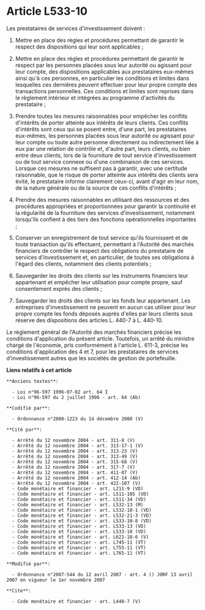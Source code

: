 # Article L533-10

Les prestataires de services d'investissement doivent : 

1. Mettre en place des règles et procédures permettant de garantir le respect des dispositions qui leur sont applicables ; 

2. Mettre en place des règles et procédures permettant de garantir le respect par les personnes placées sous leur autorité ou
agissant pour leur compte, des dispositions applicables aux prestataires eux-mêmes ainsi qu'à ces personnes, en particulier
les conditions et limites dans lesquelles ces dernières peuvent effectuer pour leur propre compte des transactions
personnelles. Ces conditions et limites sont reprises dans le règlement intérieur et intégrées au programme d'activités du
prestataire ; 

3. Prendre toutes les mesures raisonnables pour empêcher les conflits d'intérêts de porter atteinte aux intérêts de leurs
clients. Ces conflits d'intérêts sont ceux qui se posent entre, d'une part, les prestataires eux-mêmes, les personnes placées
sous leur autorité ou agissant pour leur compte ou toute autre personne directement ou indirectement liée à eux par une
relation de contrôle et, d'autre part, leurs clients, ou bien entre deux clients, lors de la fourniture de tout service
d'investissement ou de tout service connexe ou d'une combinaison de ces services. Lorsque ces mesures ne suffisent pas à
garantir, avec une certitude raisonnable, que le risque de porter atteinte aux intérêts des clients sera évité, le
prestataire informe clairement ceux-ci, avant d'agir en leur nom, de la nature générale ou de la source de ces conflits
d'intérêts ; 

4. Prendre des mesures raisonnables en utilisant des ressources et des procédures appropriées et proportionnées pour garantir
la continuité et la régularité de la fourniture des services d'investissement, notamment lorsqu'ils confient à des tiers des
fonctions opérationnelles importantes ; 

5. Conserver un enregistrement de tout service qu'ils fournissent et de toute transaction qu'ils effectuent, permettant à
l'Autorité des marchés financiers de contrôler le respect des obligations du prestataire de services d'investissement et, en
particulier, de toutes ses obligations à l'égard des clients, notamment des clients potentiels ; 

6. Sauvegarder les droits des clients sur les instruments financiers leur appartenant et empêcher leur utilisation pour
compte propre, sauf consentement exprès des clients ; 

7. Sauvegarder les droits des clients sur les fonds leur appartenant. Les entreprises d'investissement ne peuvent en aucun
cas utiliser pour leur propre compte les fonds déposés auprès d'elles par leurs clients sous réserve des dispositions des
articles L. 440-7 à L. 440-10. 

Le règlement général de l'Autorité des marchés financiers précise les conditions d'application du présent article. Toutefois,
un arrêté du ministre chargé de l'économie, pris conformément à l'article L. 611-3, précise les conditions d'application des
4 et 7, pour les prestataires de services d'investissement autres que les sociétés de gestion de portefeuille.

**Liens relatifs à cet article**

	**Anciens textes**:

	  - Loi n°96-597 1996-07-02 art. 64 I
	  - Loi n°96-597 du 2 juillet 1996 - art. 64 (Ab)

	**Codifié par**:

	  - Ordonnance n°2000-1223 du 14 décembre 2000 (V)

	**Cité par**:

	  - Arrêté du 12 novembre 2004 - art. 311-8 (V)
	  - Arrêté du 12 novembre 2004 - art. 313-17-1 (V)
	  - Arrêté du 12 novembre 2004 - art. 313-23 (V)
	  - Arrêté du 12 novembre 2004 - art. 313-49 (V)
	  - Arrêté du 12 novembre 2004 - art. 315-68 (V)
	  - Arrêté du 12 novembre 2004 - art. 317-7 (V)
	  - Arrêté du 12 novembre 2004 - art. 411-87 (V)
	  - Arrêté du 12 novembre 2004 - art. 412-14 (Ab)
	  - Arrêté du 12 novembre 2004 - art. 422-107 (V)
	  - Code monétaire et financier - art. L211-9 (VD)
	  - Code monétaire et financier - art. L511-105 (VD)
	  - Code monétaire et financier - art. L511-34 (VD)
	  - Code monétaire et financier - art. L532-13 (M)
	  - Code monétaire et financier - art. L532-18-1 (VD)
	  - Code monétaire et financier - art. L532-21-3 (VD)
	  - Code monétaire et financier - art. L533-10-8 (VD)
	  - Code monétaire et financier - art. L533-13 (VD)
	  - Code monétaire et financier - art. L533-18 (VD)
	  - Code monétaire et financier - art. L621-18-6 (V)
	  - Code monétaire et financier - art. L745-11 (VT)
	  - Code monétaire et financier - art. L755-11 (VT)
	  - Code monétaire et financier - art. L765-11 (VT)

	**Modifié par**:

	  - Ordonnance n°2007-544 du 12 avril 2007 - art. 4 () JORF 13 avril 2007 en vigueur le 1er novembre 2007

	**Cite**:

	  - Code monétaire et financier - art. L440-7 (V)
